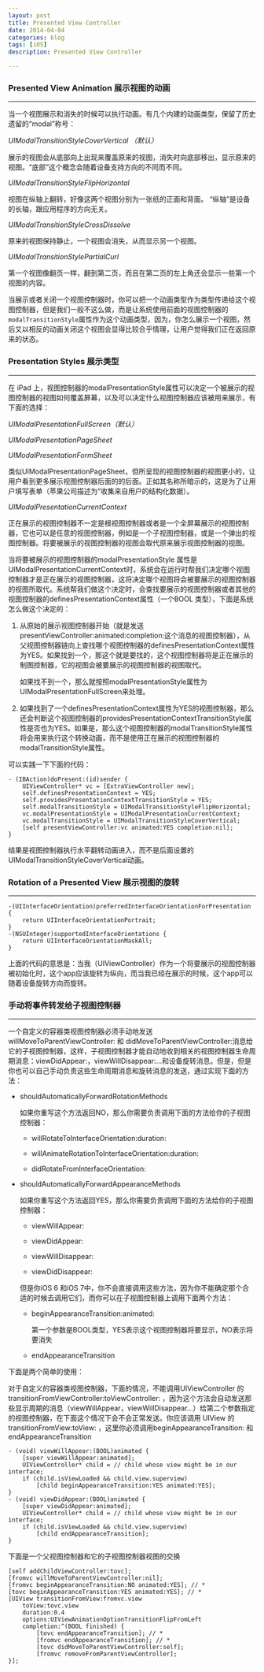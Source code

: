 ```yaml
---
layout: post
title: Presented View Controller
date: 2014-04-04
categories: blog
tags: [iOS]
description: Presented View Controller

---
```


### Presented View Animation 展示视图的动画

* * *

当一个视图展示和消失的时候可以执行动画。有几个内建的动画类型，保留了历史遗留的“modal”称号：

*UIModalTransitionStyleCoverVertical （默认）*

展示的视图会从底部向上出现来覆盖原来的视图，消失时向底部移出，显示原来的视图。“底部”这个概念会随着设备支持方向的不同而不同。

*UIModalTransitionStyleFlipHorizontal*

视图在纵轴上翻转，好像这两个视图分别为一张纸的正面和背面。 “纵轴”是设备的长轴，跟应用程序的方向无关。

*UIModalTransitionStyleCrossDissolve*

原来的视图保持静止，一个视图会消失，从而显示另一个视图。

*UIModalTransitionStylePartialCurl*

第一个视图像翻页一样，翻到第二页，而且在第二页的左上角还会显示一些第一个视图的内容。

当展示或者关闭一个视图控制器时，你可以把一个动画类型作为类型传递给这个视图控制器，但是我们一般不这么做，而是让系统使用前面的视图控制器的`modalTransitionStyle`属性作为这个动画类型，因为，你怎么展示一个视图，然后又以相反的动画关闭这个视图会显得比较合乎情理，让用户觉得我们正在返回原来的状态。

### Presentation Styles 展示类型

* * *

在 iPad 上，视图控制器的modalPresentationStyle属性可以决定一个被展示的视图控制器的视图如何覆盖屏幕，以及可以决定什么视图控制器应该被用来展示，有下面的选择：

*UIModalPresentationFullScreen（默认）*

*UIModalPresentationPageSheet*

*UIModalPresentationFormSheet*

类似UIModalPresentationPageSheet，但所呈现的视图控制器的视图更小的，让用户看到更多展示视图控制器后面的的后面。正如其名称所暗示的，这是为了让用户填写表单（苹果公司描述为“收集来自用户的结构化数据）。

*UIModalPresentationCurrentContext*

正在展示的视图控制器不一定是根视图控制器或者是一个全屏幕展示的视图控制器，它也可以是任意的视图控制器，例如是一个子视图控制器，或是一个弹出的视图控制器。将要被展示的视图控制器的视图会取代原来展示视图控制器的视图。

当将要被展示的视图控制器的modalPresentationStyle 属性是 UIModalPresentationCurrentContext时，系统会在运行时帮我们决定哪个视图控制器才是正在展示的视图控制器，这将决定哪个视图将会被要展示的视图控制器的视图所取代。系统帮我们做这个决定时，会查找要展示的视图控制器或者其他的视图控制器的definesPresentationContext属性（一个BOOL 类型），下面是系统怎么做这个决定的：

1.  从原始的展示视图控制器开始（就是发送presentViewController:animated:completion:这个消息的视图控制器），从父视图控制器链向上查找哪个视图控制器的definesPresentationContext属性为YES。如果找到一个，那这个就是要找的，这个视图控制器将是正在展示的制图控制器，它的视图会被要展示的视图控制器的视图取代。
    
    如果找不到一个，那么就按照modalPresentationStyle属性为UIModalPresentationFullScreen来处理。

2.  如果找到了一个definesPresentationContext属性为YES的视图控制器，那么还会判断这个视图控制器的providesPresentationContextTransitionStyle属性是否也为YES。如果是，那么这个视图控制器的modalTransitionStyle属性将会用来执行这个转换动画，而不是使用正在展示的视图控制器的modalTransitionStyle属性。

可以实践一下下面的代码：

    - (IBAction)doPresent:(id)sender {
        UIViewController* vc = [ExtraViewController new];
        self.definesPresentationContext = YES;
        self.providesPresentationContextTransitionStyle = YES;
        self.modalTransitionStyle = UIModalTransitionStyleFlipHorizontal;
        vc.modalPresentationStyle = UIModalPresentationCurrentContext;
        vc.modalTransitionStyle = UIModalTransitionStyleCoverVertical;
        [self presentViewController:vc animated:YES completion:nil];
    }
    

结果是视图控制器执行水平翻转动画进入，而不是后面设置的UIModalTransitionStyleCoverVertical动画。

### Rotation of a Presented View 展示视图的旋转

* * *

    -(UIInterfaceOrientation)preferredInterfaceOrientationForPresentation {
        return UIInterfaceOrientationPortrait;
    }
    -(NSUInteger)supportedInterfaceOrientations {
        return UIInterfaceOrientationMaskAll;
    }
    

上面的代码的意思是：当我（UIViewController）作为一个将要展示的视图控制器被初始化时，这个app应该旋转为纵向，而当我已经在展示的时候，这个app可以随着设备旋转方向而旋转。

### 手动将事件转发给子视图控制器

* * *

一个自定义的容器类视图控制器必须手动地发送willMoveToParentViewController: 和 didMoveToParentViewController:消息给它的子视图控制器，这样，子视图控制器才能自动地收到相关的视图控制器生命周期消息：viewDidAppear:，viewWillDisappear:...和设备旋转消息。但是，但是你也可以自己手动负责这些生命周期消息和旋转消息的发送，通过实现下面的方法：

*   shouldAutomaticallyForwardRotationMethods
    
    如果你重写这个方法返回NO，那么你需要负责调用下面的方法给你的子视图控制器：
    
    *   willRotateToInterfaceOrientation:duration:
    
    *   willAnimateRotationToInterfaceOrientation:duration:
    
    *   didRotateFromInterfaceOrientation:

*   shouldAutomaticallyForwardAppearanceMethods
    
    如果你重写这个方法返回YES，那么你需要负责调用下面的方法给你的子视图控制器：
    
    *   viewWillAppear:
    
    *   viewDidAppear:
    
    *   viewWillDisappear:
    
    *   viewDidDisappear:
    
    但是你iOS 6 和iOS 7中，你不会直接调用这些方法，因为你不能确定那个合适的时候去调用它们，而你可以在子视图控制器上调用下面两个方法：
    
    *   beginAppearanceTransition:animated:
        
        第一个参数是BOOL类型，YES表示这个视图控制器将要显示，NO表示将要消失
    
    *   endAppearanceTransition

下面是两个简单的使用：

对于自定义的容器类视图控制器，下面的情况，不能调用UIViewController 的 transitionFromViewController:toViewController: ，因为这个方法会自动发送那些显示周期的消息（viewWillAppear，viewWillDisappear...）给第二个参数指定的视图控制器，在下面这个情况下会不会正常发送。你应该调用 UIView 的 transitionFromView:toView: ，这里你必须调用beginAppearanceTransition: 和 endAppearanceTransition

    - (void) viewWillAppear:(BOOL)animated {
        [super viewWillAppear:animated];
        UIViewController* child = // child whose view might be in our interface;
        if (child.isViewLoaded && child.view.superview)
            [child beginAppearanceTransition:YES animated:YES];
    }
    - (void) viewDidAppear:(BOOL)animated {
        [super viewDidAppear:animated];
        UIViewController* child = // child whose view might be in our interface;
        if (child.isViewLoaded && child.view.superview)
            [child endAppearanceTransition];
    }
    

下面是一个父视图控制器和它的子视图控制器视图的交换

    [self addChildViewController:tovc];
    [fromvc willMoveToParentViewController:nil];
    [fromvc beginAppearanceTransition:NO animated:YES]; // *
    [tovc beginAppearanceTransition:YES animated:YES]; // *
    [UIView transitionFromView:fromvc.view
        toView:tovc.view
        duration:0.4
        options:UIViewAnimationOptionTransitionFlipFromLeft
        completion:^(BOOL finished) {
            [tovc endAppearanceTransition]; // *
            [fromvc endAppearanceTransition]; // *
            [tovc didMoveToParentViewController:self];
            [fromvc removeFromParentViewController];
    }];